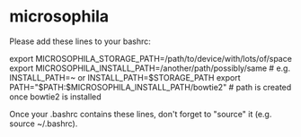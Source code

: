 # microsophila

Please add these lines to your bashrc:

export MICROSOPHILA_STORAGE_PATH=/path/to/device/with/lots/of/space  
export MICROSOPHILA_INSTALL_PATH=/another/path/possibly/same # e.g. INSTALL_PATH=~ or INSTALL_PATH=$STORAGE_PATH
export PATH="$PATH:$MICROSOPHILA_INSTALL_PATH/bowtie2" # path is created once bowtie2 is installed

Once your .bashrc contains these lines, don't forget to "source" it (e.g. source ~/.bashrc).
